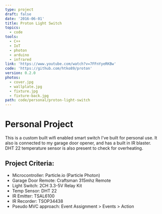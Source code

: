 ```yaml
---
type: project
draft: false
date: '2016-06-01'
title: Proton Light Switch
topics:
  - code
tools:
  - C++
  - IoT
  - photon
  - arduino
  - infrared
link: 'https://www.youtube.com/watch?v=7FFnYyeRKBw'
code: 'https://github.com/htko89/proton'
version: 0.2.0
photos:
  - cover.jpg
  - wallplate.jpg
  - fixture.jpg
  - fixture-back.jpg
path: code/personal/proton-light-switch
---
```

# Personal Project
This is a custom built wifi enabled smart switch I’ve built for personal use. It also is connected to my garage door opener, and has a built in IR blaster. DHT 22 temperature sensor is also present to check for overheating.

## Project Criteria:
* Microcontroller: Particle.io (Particle Photon)
* Garage Door Remote: Craftsman 315mhz Remote
* Light Switch: 2CH 3.3-5V Relay Kit
* Temp Sensor: DHT 22
* IR Emitter: TSAL6100
* IR Recorder: TSOP34438
* Pseudo MVC approach: Event Assignment > Events > Action
